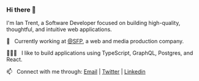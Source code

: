 ### Hi there 👋

I'm Ian Trent, a Software Developer focused on building high-quality, thoughtful, and intuitive web applications.

💼 &nbsp; Currently working at [@SFP](https://sfp.net), a web and media production company.

👨🏻‍💻 &nbsp; I like to build applications using TypeScript, GraphQL, Postgres, and React.

📫 &nbsp; Connect with me through: <a href="mailto:ian.m.trent@gmail.com">Email</a> | <a href="https://twitter.com/ianmtrent" target="_blank">Twitter</a> | <a href="https://www.linkedin.com/in/ianmtrent/" target="_blank">Linkedin</a>
